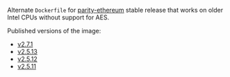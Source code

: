 Alternate `Dockerfile` for [parity-ethereum](https://github.com/paritytech/parity-ethereum) stable release that works on older Intel CPUs without support for AES.

Published versions of the image:

* [v2.7.1](https://hub.docker.com/layers/wojciechka/parity-no-aes/v2.7.1-stable/images/sha256-12fbe861a4ccc75a9bb6917e51b31c1cd7be65c97e37f628e535a7c3263d4f4a)
* [v2.5.13](https://hub.docker.com/layers/wojciechka/parity-no-aes/v2.5.13-stable/images/sha256-1663ab3a790ae7bfdaa894669a70f96db5eb6efb43fbd7cdd28ebe8eff14bfab)
* [v2.5.12](https://hub.docker.com/layers/wojciechka/parity-no-aes/v2.5.12-stable/images/sha256-1663ab3a790ae7bfdaa894669a70f96db5eb6efb43fbd7cdd28ebe8eff14bfab)
* [v2.5.11](https://hub.docker.com/layers/wojciechka/parity-no-aes/v2.5.11-stable/images/sha256-38ac563c70ec586501a5ebbd41d91577a0fbc670478da5e7c9c085e268bbfae0)

